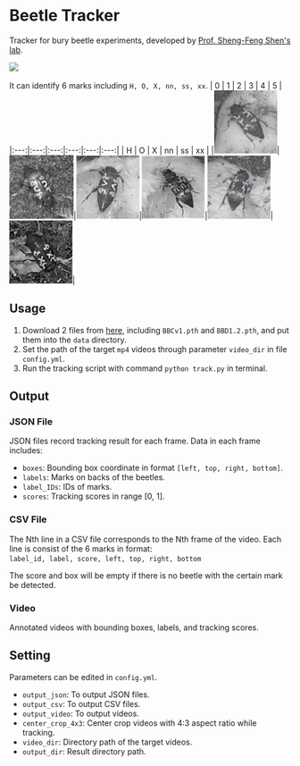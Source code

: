# Beetle Tracker

Tracker for bury beetle experiments, developed by [Prof. Sheng-Feng Shen's lab](https://ecology.lifescience.ntu.edu.tw/doku.php/en/sfshen/start). 

![](https://github.com/panghanwu/bury_beetle_tracker/blob/main/meterials/example.gif)

It can identify 6 marks including `H, O, X, nn, ss, xx`.
|  0  |  1  |  2  |  3  |  4  |  5  |
|:---:|:---:|:---:|:---:|:---:|:---:|
|  H  |  O  |  X  | nn  | ss  | xx  |
|![](https://github.com/panghanwu/bury_beetle_tracker/blob/main/meterials/m0.png)|![](https://github.com/panghanwu/bury_beetle_tracker/blob/main/meterials/m1.png)|![](https://github.com/panghanwu/bury_beetle_tracker/blob/main/meterials/m2.png)|![](https://github.com/panghanwu/bury_beetle_tracker/blob/main/meterials/m3.png)|![](https://github.com/panghanwu/bury_beetle_tracker/blob/main/meterials/m4.png)|![](https://github.com/panghanwu/bury_beetle_tracker/blob/main/meterials/m5.png)|


## Usage
1. Download 2 files from [here](https://drive.google.com/drive/folders/1mpe4q23KAurQ6MAhasBkWh5ahTfV2IOe?usp=sharing), including `BBCv1.pth` and `BBD1.2.pth`, and put them into the `data` directory.
2. Set the path of the target `mp4` videos through parameter `video_dir` in file `config.yml`.
3. Run the tracking script with command `python track.py` in terminal.

## Output
### JSON File
JSON files record tracking result for each frame. Data in each frame includes:
- `boxes`: Bounding box coordinate in format `[left, top, right, bottom]`.
- `labels`: Marks on backs of the beetles.
- `label_IDs`: IDs of marks.
- `scores`: Tracking scores in range [0, 1].

### CSV File
The Nth line in a CSV file corresponds to the Nth frame of the video. Each line is consist of the 6 marks in format:  
`label_id, label, score, left, top, right, bottom`  

The score and box will be empty if there is no beetle with the certain mark be detected.  

### Video
Annotated videos with bounding boxes, labels, and tracking scores.

## Setting
Parameters can be edited in `config.yml`.
- `output_json`: To output JSON files.
- `output_csv`: To output CSV files.
- `output_video`: To output videos.
- `center_crop_4x3`: Center crop videos with 4:3 aspect ratio while tracking.
- `video_dir`: Directory path of the target videos.
- `output_dir`: Result directory path.
